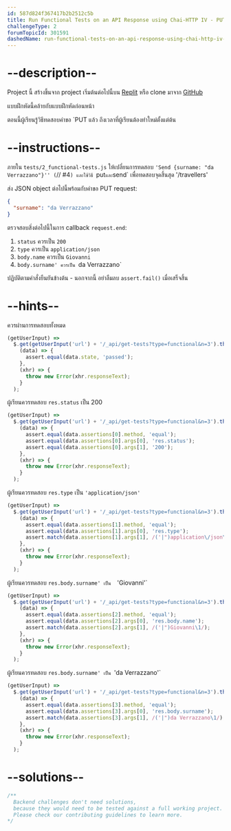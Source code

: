 ```yaml
---
id: 587d824f367417b2b2512c5b
title: Run Functional Tests on an API Response using Chai-HTTP IV - PUT method
challengeType: 2
forumTopicId: 301591
dashedName: run-functional-tests-on-an-api-response-using-chai-http-iv---put-method
---
```


# --description--

Project นี้ สร้างขึ้นจาก project เริ่มต้นต่อไปนี้บน [Replit](https://replit.com/github/freeCodeCamp/boilerplate-mochachai) หรือ clone มาจาก [GitHub](https://github.com/freeCodeCamp/boilerplate-mochachai/)

แบบฝึกหัดนี้คล้ายกับแบบฝึกหัดก่อนหน้า 

ตอนนี้ผู้เรียนรู้วิธีทดสอบคำขอ `PUT  แล้ว ถึงเวลาที่ผู้เรียนต้องทำใหม่ตั้งแต่ต้น 

# --instructions--

ภายใน `tests/2_functional-tests.js` ให้เปลี่ยนการทดสอบ `'Send {surname: "da Verrazzano"}'' (`// #4`) และใช้วิธี `put` และ `send` เพื่อทดสอบจุดสิ้นสุด '/travellers'

ส่ง JSON object ต่อไปนี้พร้อมกับคำขอ PUT request: 

```json
{
  "surname": "da Verrazzano"
}
```

ตรวจสอบสิ่งต่อไปนี้ในการ callback `request.end`:

1. `status` ควรเป็น `200`
2. `type` ควรเป็น `application/json`
3. `body.name` ควรเป็น `Giovanni`
4. `body.surname' ควรเป็น `da Verrazzano` 

ปฏิบัติตามคำสั่งยืนยันข้างต้น - นอกจากนี้ อย่าลืมลบ `assert.fail()` เมื่อเสร็จสิ้น 

# --hints--

ควรผ่านการทดสอบทั้งหมด

```js
(getUserInput) =>
  $.get(getUserInput('url') + '/_api/get-tests?type=functional&n=3').then(
    (data) => {
      assert.equal(data.state, 'passed');
    },
    (xhr) => {
      throw new Error(xhr.responseText);
    }
  );
```

ผู้เรียนควรทดสอบ `res.status` เป็น 200

```js
(getUserInput) =>
  $.get(getUserInput('url') + '/_api/get-tests?type=functional&n=3').then(
    (data) => {
      assert.equal(data.assertions[0].method, 'equal');
      assert.equal(data.assertions[0].args[0], 'res.status');
      assert.equal(data.assertions[0].args[1], '200');
    },
    (xhr) => {
      throw new Error(xhr.responseText);
    }
  );
```

ผู้เรียนควรทดสอบ  `res.type`  เป็น `'application/json'`

```js
(getUserInput) =>
  $.get(getUserInput('url') + '/_api/get-tests?type=functional&n=3').then(
    (data) => {
      assert.equal(data.assertions[1].method, 'equal');
      assert.equal(data.assertions[1].args[0], 'res.type');
      assert.match(data.assertions[1].args[1], /('|")application\/json\1/);
    },
    (xhr) => {
      throw new Error(xhr.responseText);
    }
  );
```

ผู้เรียนควรทดสอบ `res.body.surname' เป็น  `'Giovanni'`

```js
(getUserInput) =>
  $.get(getUserInput('url') + '/_api/get-tests?type=functional&n=3').then(
    (data) => {
      assert.equal(data.assertions[2].method, 'equal');
      assert.equal(data.assertions[2].args[0], 'res.body.name');
      assert.match(data.assertions[2].args[1], /('|")Giovanni\1/);
    },
    (xhr) => {
      throw new Error(xhr.responseText);
    }
  );
```

ผู้เรียนควรทดสอบ `res.body.surname' เป็น `'da Verrazzano'`

```js
(getUserInput) =>
  $.get(getUserInput('url') + '/_api/get-tests?type=functional&n=3').then(
    (data) => {
      assert.equal(data.assertions[3].method, 'equal');
      assert.equal(data.assertions[3].args[0], 'res.body.surname');
      assert.match(data.assertions[3].args[1], /('|")da Verrazzano\1/);
    },
    (xhr) => {
      throw new Error(xhr.responseText);
    }
  );
```

# --solutions--

```js
/**
  Backend challenges don't need solutions, 
  because they would need to be tested against a full working project. 
  Please check our contributing guidelines to learn more.
*/
```
